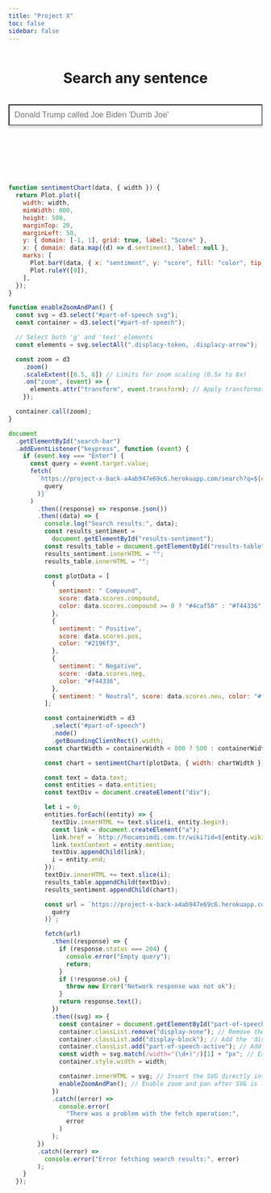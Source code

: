 ```yaml
---
title: "Project X"
toc: false
sidebar: false
---
```


<style>
    #part-of-speech {
    }

    .part-of-speech-container {
      display: flex;
      justify-content: center;
      align-items: center;
    }

    .results-sentiment-container {
      display: flex;
      justify-content: center;
      align-items: center;
    }

    .part-of-speech-active {
        max-width: 100%;
        height: 100%;
        padding: 10px;
        overflow: hidden;
        background-color: #0000;
        border-radius: 5px; 
        border: 1px solid #ccc;
    }
    @media (max-width: 768px) {
        .svg-container {
            height: 400px; /* Adjust height for smaller devices */
        }
    }


    .svg-container {
        max-width: 100%;
        height: 600px;    /* Sufficient height to display SVG */
        border: 2px solid #1111; /* Solid green border */
        border-radius: 8px; /* Rounded corners */
        box-shadow: 0 4px 8px rgba(0,0,0,0); /* Subtle shadow for depth */
        background-color: #f9f9f9; /* Light grey background */
        overflow-x: auto; /* Allows horizontal scrolling */
        overflow-y: hidden; /* Disables vertical scrolling */
        padding: 20px; /* Padding inside the container for some spacing around the SVG */
    }
</style>

<script src="https://d3js.org/d3.v7.min.js"></script>

<div style="display: flex; justify-content: center; align-items: center; flex-direction: column">
    <h1>Search any sentence</h1>
    <br>
    <input type="text" id="search-bar" placeholder="Donald Trump called Joe Biden 'Dumb Joe'" style="width: 100%; padding: 10px; font-size: 16px;  box-shadow: 0 5px 2px rgba(0,0,0,0.1);">
    <br>
    <br>
</div>
<div id="results-table" style="font-size: xx-large; display: flex; justify-content: center; align-items: center;" ></div>
<br>
<br/>
<div class="part-of-speech-container">
<div id="part-of-speech" class=`svg-container display-none`></div>
</div>
<br>
<div class="results-sentiment-container">
<div id="results-sentiment"></div>
</div>
<br/>

```js
function sentimentChart(data, { width }) {
  return Plot.plot({
    width: width,
    minWidth: 800,
    height: 500,
    marginTop: 20,
    marginLeft: 50,
    y: { domain: [-1, 1], grid: true, label: "Score" },
    x: { domain: data.map((d) => d.sentiment), label: null },
    marks: [
      Plot.barY(data, { x: "sentiment", y: "score", fill: "color", tip: true }),
      Plot.ruleY([0]),
    ],
  });
}

function enableZoomAndPan() {
  const svg = d3.select("#part-of-speech svg");
  const container = d3.select("#part-of-speech");

  // Select both 'g' and 'text' elements
  const elements = svg.selectAll(".displacy-token, .displacy-arrow");

  const zoom = d3
    .zoom()
    .scaleExtent([0.5, 8]) // Limits for zoom scaling (0.5x to 8x)
    .on("zoom", (event) => {
      elements.attr("transform", event.transform); // Apply transformations to both 'g' and 'text' elements
    });

  container.call(zoom);
}

document
  .getElementById("search-bar")
  .addEventListener("keypress", function (event) {
    if (event.key === "Enter") {
      const query = event.target.value;
      fetch(
        `https://project-x-back-a4ab947e69c6.herokuapp.com/search?q=${encodeURIComponent(
          query
        )}`
      )
        .then((response) => response.json())
        .then((data) => {
          console.log("Search results:", data);
          const results_sentiment =
            document.getElementById("results-sentiment");
          const results_table = document.getElementById("results-table");
          results_sentiment.innerHTML = "";
          results_table.innerHTML = "";

          const plotData = [
            {
              sentiment: " Compound",
              score: data.scores.compound,
              color: data.scores.compound >= 0 ? "#4caf50" : "#f44336",
            },
            {
              sentiment: " Positive",
              score: data.scores.pos,
              color: "#2196f3",
            },
            {
              sentiment: " Negative",
              score: -data.scores.neg,
              color: "#f44336",
            },
            { sentiment: " Neutral", score: data.scores.neu, color: "#ffeb3b" },
          ];

          const containerWidth = d3
            .select("#part-of-speech")
            .node()
            .getBoundingClientRect().width;
          const chartWidth = containerWidth < 800 ? 500 : containerWidth * 0.5;

          const chart = sentimentChart(plotData, { width: chartWidth });

          const text = data.text;
          const entities = data.entities;
          const textDiv = document.createElement("div");

          let i = 0;
          entities.forEach((entity) => {
            textDiv.innerHTML += text.slice(i, entity.begin);
            const link = document.createElement("a");
            link.href = `http://hocamsimdi.com.tr/wiki?id=${entity.wiki_id}`;
            link.textContent = entity.mention;
            textDiv.appendChild(link);
            i = entity.end;
          });
          textDiv.innerHTML += text.slice(i);
          results_table.appendChild(textDiv);
          results_sentiment.appendChild(chart);

          const url = `https://project-x-back-a4ab947e69c6.herokuapp.com/part-of-speech?q=${encodeURIComponent(
            query
          )}`;

          fetch(url)
            .then((response) => {
              if (response.status === 204) {
                console.error("Empty query");
                return;
              }
              if (!response.ok) {
                throw new Error("Network response was not ok");
              }
              return response.text();
            })
            .then((svg) => {
              const container = document.getElementById("part-of-speech");
              container.classList.remove("display-none"); // Remove the 'display-none' class
              container.classList.add("display-block"); // Add the 'display-block' class
              container.classList.add("part-of-speech-active"); // Add the 'part-of-speech-active' class
              const width = svg.match(/width="(\d+)"/)[1] + "px"; // Extract the width from the SVG
              container.style.width = width;

              container.innerHTML = svg; // Insert the SVG directly into the div
              enableZoomAndPan(); // Enable zoom and pan after SVG is loaded
            })
            .catch((error) =>
              console.error(
                "There was a problem with the fetch operation:",
                error
              )
            );
        })
        .catch((error) =>
          console.error("Error fetching search results:", error)
        );
    }
  });
```
